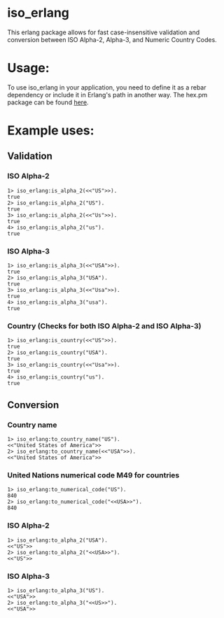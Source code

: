 # iso_erlang
This erlang package allows for fast case-insensitive validation and conversion between ISO Alpha-2, Alpha-3, and Numeric Country Codes. 
# Usage:
To use iso_erlang in your application, you need to define it as a rebar dependency or include it in Erlang's path in another way.
The hex.pm package can be found [here](https://hex.pm/packages/iso_erlang).
# Example uses:
## Validation
### ISO Alpha-2
```
1> iso_erlang:is_alpha_2(<<"US">>).
true
2> iso_erlang:is_alpha_2("US").
true
3> iso_erlang:is_alpha_2(<<"Us">>).
true
4> iso_erlang:is_alpha_2("us").
true
```
### ISO Alpha-3
```
1> iso_erlang:is_alpha_3(<<"USA">>).
true
2> iso_erlang:is_alpha_3("USA").
true
3> iso_erlang:is_alpha_3(<<"Usa">>).
true
4> iso_erlang:is_alpha_3("usa").
true
```
### Country (Checks for both ISO Alpha-2 and ISO Alpha-3)
```
1> iso_erlang:is_country(<<"US">>).
true
2> iso_erlang:is_country("USA").
true
3> iso_erlang:is_country(<<"Usa">>).
true
4> iso_erlang:is_country("us").
true
```
## Conversion
### Country name
```
1> iso_erlang:to_country_name("US").
<<"United States of America">>
2> iso_erlang:to_country_name(<<"USA">>).
<<"United States of America">>
```
### United Nations numerical code M49 for countries
```
1> iso_erlang:to_numerical_code("US").
840
2> iso_erlang:to_numerical_code("<<USA>>").
840
```
### ISO Alpha-2
```
1> iso_erlang:to_alpha_2("USA").
<<"US">>
2> iso_erlang:to_alpha_2("<<USA>>").
<<"US">>
```
### ISO Alpha-3
```
1> iso_erlang:to_alpha_3("US").
<<"USA">>
2> iso_erlang:to_alpha_3("<<US>>").
<<"USA">>
```
